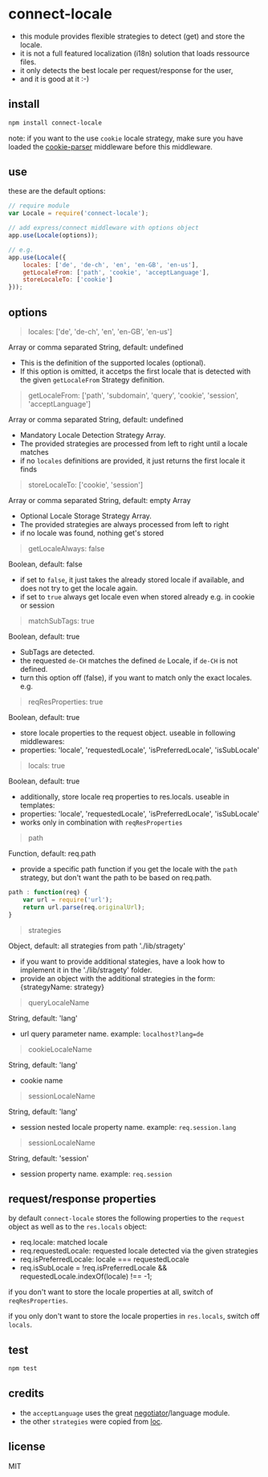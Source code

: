 # connect-locale

 - this module provides flexible strategies to detect (get) and store the locale.
 - it is not a full featured localization (i18n) solution that loads ressource files.
 - it only detects the best locale per request/response for the user,
 - and it is good at it :-)


## install
```bash
npm install connect-locale
```
note: if you want to the use `cookie` locale strategy, make sure you have loaded the [cookie-parser](https://github.com/expressjs/cookie-parser) middleware before this middleware.

## use

these are the default options:

```js
// require module
var Locale = require('connect-locale');

// add express/connect middleware with options object
app.use(Locale(options));

// e.g.
app.use(Locale({
    locales: ['de', 'de-ch', 'en', 'en-GB', 'en-us'],
    getLocaleFrom: ['path', 'cookie', 'acceptLanguage'],
    storeLocaleTo: ['cookie']
}));
```

## options

> locales: ['de', 'de-ch', 'en', 'en-GB', 'en-us']

Array or comma separated String, default: undefined

 - This is the definition of the supported locales (optional).
 - If this option is omitted, it accetps the first locale that is detected with the given `getLocaleFrom` Strategy definition.


> getLocaleFrom: ['path', 'subdomain', 'query', 'cookie', 'session', 'acceptLanguage']

Array or comma separated String, default: undefined

 - Mandatory Locale Detection Strategy Array.
 - The provided strategies are processed from left to right until a locale matches
 - if no `locales` definitions are provided, it just returns the first locale it finds


> storeLocaleTo: ['cookie', 'session']

Array or comma separated String, default: empty Array

 - Optional Locale Storage Strategy Array.
 - The provided strategies are always processed from left to right
 - if no locale was found, nothing get's stored

> getLocaleAlways: false

Boolean, default: false

 - if set to `false`, it just takes the already stored locale if available, and does not try to get the locale again. 
 - if set to `true` always get locale even when stored already e.g. in cookie or session

> matchSubTags: true

Boolean, default: true

 - SubTags are detected. 
 - the requested `de-CH` matches the defined `de` Locale, if `de-CH` is not defined.
 - turn this option off (false), if you want to match only the exact locales. e.g. 


> reqResProperties: true
                
Boolean, default: true

 - store locale properties to the request object. useable in following middlewares:
 - properties: 'locale', 'requestedLocale', 'isPreferredLocale', 'isSubLocale'


> locals: true

Boolean, default: true

 - additionally, store locale req properties to res.locals. useable in templates:
 - properties: 'locale', 'requestedLocale', 'isPreferredLocale', 'isSubLocale'
 - works only in combination with `reqResProperties`


> path

Function, default: req.path

 - provide a specific path function if you get the locale with the `path` strategy, but don't want the path to be based on req.path.
  
  ```js
  path : function(req) {
  	  var url = require('url');
  	  return url.parse(req.originalUrl);
  }
  ```

> strategies

Object, default: all strategies from path './lib/stragety'

 - if you want to provide additional stategies, have a look how to implement it in the './lib/stragety' folder.
 - provide an object with the additional strategies in the form: {strategyName: strategy}
  
> queryLocaleName

String, default: 'lang'

 - url query parameter name. example: `localhost?lang=de`

> cookieLocaleName

String, default: 'lang'

 - cookie name
  
> sessionLocaleName

String, default: 'lang'

 - session nested locale property name. example: `req.session.lang`
	  

> sessionLocaleName

String, default: 'session'

 - session property name. example: `req.session`
	 

## request/response properties

by default `connect-locale` stores the following properties to the `request` object as well as to the `res.locals` object:

 * req.locale: matched locale
 * req.requestedLocale: requested locale detected via the given strategies
 * req.isPreferredLocale:  locale === requestedLocale
 * req.isSubLocale = !req.isPreferredLocale && requestedLocale.indexOf(locale) !== -1;

if you don't want to store the locale properties at all, switch of  `reqResProperties`.

if you only don't want to store the locale properties in `res.locals`, switch off `locals`.



## test
```bash
npm test
```

## credits
 * the `acceptLanguage` uses the great [negotiator](https://github.com/jshttp/negotiator)/language module.
 * the other `strategies` were copied from [loc](https://github.com/intesso/loc).

## license
MIT
